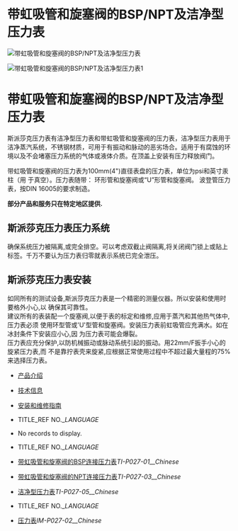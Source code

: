 

# 带虹吸管和旋塞阀的BSP/NPT及洁净型压力表

![带虹吸管和旋塞阀的BSP/NPT及洁净型压力表](/d/file/Pressure-gauge/1d8bd029d975579d0985f46dd2ccca3b.jpg)

![带虹吸管和旋塞阀的BSP/NPT及洁净型压力表1](/d/file/Pressure-gauge/1d8bd029d975579d0985f46dd2ccca3b.jpg)

# 带虹吸管和旋塞阀的BSP/NPT及洁净型压力表

斯派莎克压力表有洁净型压力表和带虹吸管和旋塞阀的压力表，洁净型压力表用于洁净蒸汽系统，不锈钢材质，可用于有振动和脉动的恶劣场合。适用于有腐蚀的环境以及不会堵塞压力系统的气体或液体介质。在顶盖上安装有压力释放阀门。

带虹吸管和旋塞阀的压力表为100mm(4")直径表盘的压力表，单位为psi和英寸汞柱（用 于真空）。压力表随带： 环形管和旋塞阀或“U”形管和旋塞阀。 波登管压力表，按DIN 16005的要求制造。

**部分产品和服务只在特定地区提供.**

## 斯派莎克压力表压力系统

确保系统压力被隔离,或完全排空。可以考虑双截止阀隔离,将关闭阀门锁上或贴上标签。千万不要认为压力表归零就表示系统已完全泄压。

## 斯派莎克压力表安装

如同所有的测试设备,斯派莎克压力表是一个精密的测量仪器。所以安装和使用时要格外小心,以 确保其可靠性。  
建议所有的表装配一个旋塞阀,以便于表的标定和维修,应用于蒸汽和其他热气体中,压力表必须 使用环型管或'U'型管和旋塞阀。安装压力表前虹吸管应充满水。如在冰封条件下安装应小心,因 为压力表可能会爆裂。  
压力表应充分保护,以防机械振动或脉动系统引起的振动。用22mm/F扳手小心的旋紧压力表,而 不是靠拧表壳来旋紧,应根据正常使用过程中不超过最大量程的75%来选择压力表。

-   [产品介绍](javascript:navactive(1);)
-   [技术信息](javascript:navactive(2);)
-   [安装和维修指南](javascript:navactive(3);)

-   TITLE_REF NO.__LANGUAGE_
-   No records to display.

-   TITLE_REF NO.__LANGUAGE_
-   [带虹吸管和旋塞阀的BSP连接压力表](http://7xkry5.com1.z0.glb.clouddn.com/TI-P027-01-带虹吸管和旋塞阀的BSP连接压力表.pdf)_TI-P027-01__Chinese_
-   [带虹吸管和旋塞阀的NPT连接压力表](http://7xkry5.com1.z0.glb.clouddn.com/TI-P027-03-带虹吸管和旋塞阀的NPT连接压力表.pdf)_TI-P027-03__Chinese_
-   [洁净型压力表](http://7xkry5.com1.z0.glb.clouddn.com/TI-P027-05-洁净型压力表.pdf)_TI-P027-05__Chinese_

-   TITLE_REF NO.__LANGUAGE_
-   [压力表](http://7xkry5.com1.z0.glb.clouddn.com/IM-P027-02-压力表.pdf)_IM-P027-02__Chinese_
